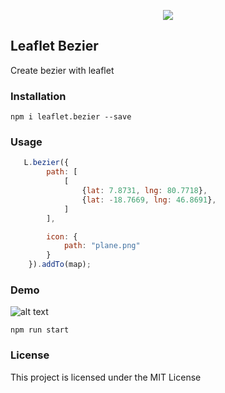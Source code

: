 <p align="center"><img src="https://raw.githubusercontent.com/lifeeka/leaflet.bezier/master/logo.png"></p>


## Leaflet Bezier
Create bezier with leaflet

### Installation

```
npm i leaflet.bezier --save
```

### Usage
```js
   L.bezier({
        path: [
            [
                {lat: 7.8731, lng: 80.7718},
                {lat: -18.7669, lng: 46.8691},
            ]
        ],

        icon: {
            path: "plane.png"
        }
    }).addTo(map);


```

### Demo
![alt text](https://raw.githubusercontent.com/lifeeka/leaflet.bezier/master/demo/demo.gif "Logo Title Text 1")

```
npm run start
```

### License

This project is licensed under the MIT License
